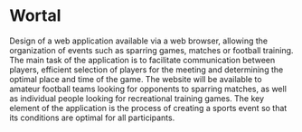 # Wortal
Design of a web application available via a web browser, allowing the organization of events such as sparring games, matches or football training. The main task of the application is to facilitate communication between players, efficient selection of players for the meeting and determining the optimal place and time of the game. The website will be available to amateur football teams looking for opponents to sparring matches, as well as individual people looking for recreational training games. The key element of the application is the process of creating a sports event so that its conditions are optimal for all participants. 
